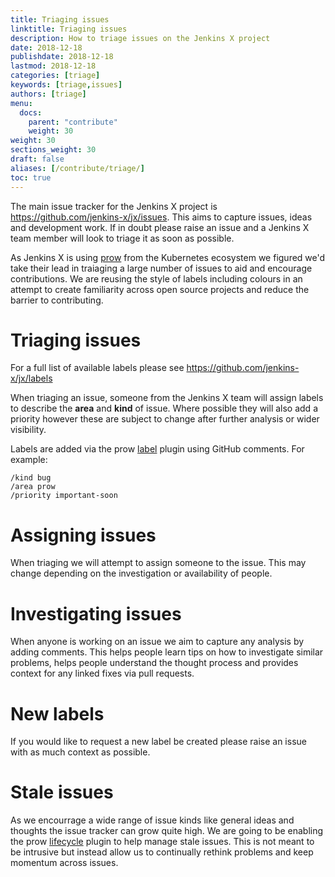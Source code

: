 ```yaml
---
title: Triaging issues
linktitle: Triaging issues
description: How to triage issues on the Jenkins X project
date: 2018-12-18
publishdate: 2018-12-18
lastmod: 2018-12-18
categories: [triage]
keywords: [triage,issues]
authors: [triage]
menu:
  docs:
    parent: "contribute"
    weight: 30
weight: 30
sections_weight: 30
draft: false
aliases: [/contribute/triage/]
toc: true
---
```


The main issue tracker for the Jenkins X project is https://github.com/jenkins-x/jx/issues.  This aims to capture issues, ideas and development work.  If in doubt please raise an issue and a Jenkins X team member will look to triage it as soon as possible.

As Jenkins X is using [prow](/https://www.cloudbees.com/blog/serverless-jenkins-jenkins-x) from the Kubernetes ecosystem we figured we'd take their lead in traiaging a large number of issues to aid and encourage contributions.  We are reusing the style of labels including colours in an attempt to create familiarity across open source projects and reduce the barrier to contributing.

# Triaging issues

For a full list of available labels please see https://github.com/jenkins-x/jx/labels

When triaging an issue, someone from the Jenkins X team will assign labels to describe the __area__ and __kind__ of issue.  Where possible they will also add a priority however these are subject to change after further analysis or wider visibility.

Labels are added via the prow [label](https://prow.k8s.io/plugins) plugin using GitHub comments.  For example:
```
/kind bug
/area prow
/priority important-soon
```

# Assigning issues

When triaging we will attempt to assign someone to the issue.  This may change depending on the investigation or availability of people.

# Investigating issues

When anyone is working on an issue we aim to capture any analysis by adding comments.  This helps people learn tips on how to investigate similar problems, helps people understand the thought process and provides context for any linked fixes via pull requests.

# New labels

If you would like to request a new label be created please raise an issue with as much context as possible.

# Stale issues

As we encourrage a wide range of issue kinds like general ideas and thoughts the issue tracker can grow quite high.  We are going to be enabling the prow [lifecycle](https://prow.k8s.io/plugins) plugin to help manage stale issues.  This is not meant to be intrusive but instead allow us to continually rethink problems and keep momentum across issues.